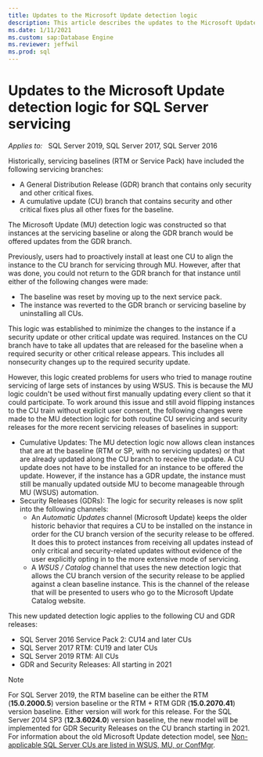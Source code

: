 ```yaml
---
title: Updates to the Microsoft Update detection logic 
description: This article describes the updates to the Microsoft Update detection logic for SQL Service servicing.
ms.date: 1/11/2021
ms.custom: sap:Database Engine
ms.reviewer: jeffwil
ms.prod: sql 
---
```


# Updates to the Microsoft Update detection logic for SQL Server servicing

_Applies to:_ &nbsp; SQL Server 2019, SQL Server 2017, SQL Server 2016

Historically, servicing baselines (RTM or Service Pack) have included the following servicing branches:

- A General Distribution Release (GDR) branch that contains only security and other critical fixes.
- A cumulative update (CU) branch that contains security and other critical fixes plus all other fixes for the baseline.

The Microsoft Update (MU) detection logic was constructed so that instances at the servicing baseline or along the GDR branch would be offered updates from the GDR branch.

Previously, users had to proactively install at least one CU to align the instance to the CU branch for servicing through MU. However, after that was done, you could not return to the GDR branch for that instance until either of the following changes were made:

- The baseline was reset by moving up to the next service pack.
- The instance was reverted to the GDR branch or servicing baseline by uninstalling all CUs.

This logic was established to minimize the changes to the instance if a security update or other critical update was required. Instances on the CU branch have to take all updates that are released for the baseline when a required security or other critical release appears. This includes all nonsecurity changes up to the required security update.

However, this logic created problems for users who tried to manage routine servicing of large sets of instances by using WSUS. This is because the MU logic couldn't be used without first manually updating every client so that it could participate. To work around this issue and still avoid flipping instances to the CU train without explicit user consent, the following changes were made to the MU detection logic for both routine CU servicing and security releases for the more recent servicing releases of baselines in support:

- Cumulative Updates: The MU detection logic now allows clean instances that are at the baseline (RTM or SP,  with no servicing updates) or that are already updated along the CU branch to receive the update. A CU update does not have to be installed for an instance to be offered the update. However, if the instance has a GDR update, the instance must still be manually updated outside MU to become manageable through MU (WSUS) automation.
- Security Releases (GDRs): The logic for security releases is now split into the following channels:
  - An *Automatic Updates* channel (Microsoft Update) keeps the older historic behavior that requires a CU to be installed on the instance in order for the CU branch version of the security release to be offered. It does this to protect instances from receiving all updates instead of only critical and security-related updates without evidence of the user explicitly opting in to the more extensive mode of servicing.
  - A *WSUS / Catalog* channel that uses the new detection logic that allows the CU branch version of the security release to be applied against a clean baseline instance. This is the channel of the release that will be presented to users who go to the Microsoft Update Catalog website.

This new updated detection logic applies to the following CU and GDR releases:

- SQL Server 2016 Service Pack 2: CU14 and later CUs
- SQL Server 2017 RTM: CU19 and later CUs
- SQL Server 2019 RTM: All CUs
- GDR and Security Releases: All starting in 2021

> [!NOTE]
> For SQL Server 2019, the RTM baseline can be either the RTM (**15.0.2000.5**) version baseline or the RTM + RTM GDR (**15.0.2070.41**) version baseline. Either version will work for this release.
> For the SQL Server 2014 SP3 (**12.3.6024.0**) version baseline, the new model will be implemented for GDR Security Releases on the CU branch starting in 2021.
> For information about the old Microsoft Update detection model, see [Non-applicable SQL Server CUs are listed in WSUS, MU, or ConfMgr](../database-engine/install/windows/cu-apply-installation.md).
